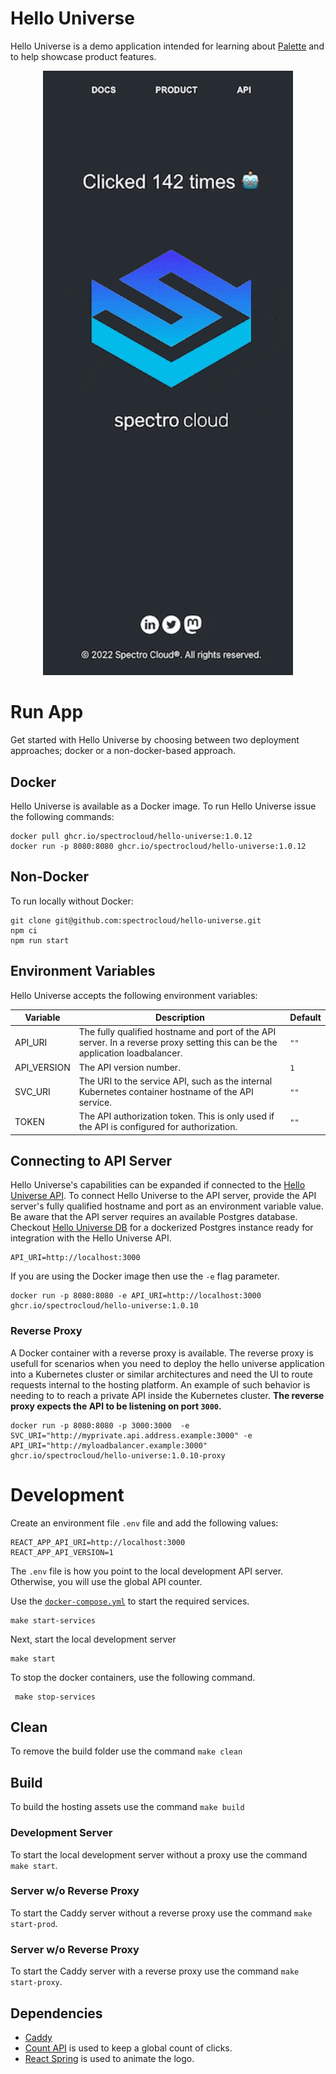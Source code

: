 # Hello Universe

Hello Universe is a demo application intended for learning about [Palette](https://docs.spectrocloud.com/introduction) and to help showcase product features.

<p align="center">
<img src="./static/img/demo.gif" alt="drawing" width="400"/>
</p>

# Run App

Get started with Hello Universe by choosing between two deployment approaches; docker or a non-docker-based approach.

## Docker

Hello Universe is available as a Docker image.
To run Hello Universe issue the following commands:

```shell
docker pull ghcr.io/spectrocloud/hello-universe:1.0.12
docker run -p 8080:8080 ghcr.io/spectrocloud/hello-universe:1.0.12
```

## Non-Docker
To run locally without Docker:

```
git clone git@github.com:spectrocloud/hello-universe.git
npm ci
npm run start
```

## Environment Variables

Hello Universe accepts the following environment variables:

| Variable    | Description                                        | Default   |
|-------------|----------------------------------------------------|-----------|
| API_URI     | The fully qualified hostname and port of the API server. In a reverse proxy setting this can be the application loadbalancer. | `""` |
| API_VERSION  | The API version number.    | `1` |
| SVC_URI | The URI to the service API, such as the internal  Kubernetes container hostname of the API service. |`""`|
| TOKEN | The API authorization token. This is only used if the API is configured for authorization. |`""`|



## Connecting to API Server

Hello Universe's capabilities can be expanded if connected to the [Hello Universe API](https://github.com/spectrocloud/hello-universe-api). 
To connect Hello Universe to the API server, provide the API server's fully qualified hostname and port as an environment variable value.
Be aware that the API server requires an available Postgres database. Checkout [Hello Universe DB](https://github.com/spectrocloud/hello-universe-db) for a dockerized Postgres instance ready for integration with the Hello Universe API.


```shell
API_URI=http://localhost:3000
```

If you are using the Docker image then use the `-e` flag parameter.

```shell
docker run -p 8080:8080 -e API_URI=http://localhost:3000 ghcr.io/spectrocloud/hello-universe:1.0.10
```

### Reverse Proxy

A Docker container with a reverse proxy is available. The reverse proxy is usefull for scenarios when you need to deploy the 
hello universe application into a Kubernetes cluster or similar architectures and need the UI to route requests internal to the hosting platform. An example of such behavior is needing to to reach a private API inside the Kubernetes cluster. **The reverse proxy expects the API to be listening on port `3000`.**

```shell
docker run -p 8080:8080 -p 3000:3000  -e SVC_URI="http://myprivate.api.address.example:3000" -e API_URI="http://myloadbalancer.example:3000"  ghcr.io/spectrocloud/hello-universe:1.0.10-proxy
```

# Development


Create an environment file `.env` file and add the following values:

```
REACT_APP_API_URI=http://localhost:3000
REACT_APP_API_VERSION=1
```

The `.env` file is how you point to the local development API server. Otherwise, you will use the global API counter.


Use the [`docker-compose.yml`](./docker-compose.yml) to start the required services.

```shell
make start-services
```


Next, start the local development server

```shell
make start
```


To stop the docker containers, use the following command.

```shell
 make stop-services
```

## Clean
To remove the build folder use the command `make clean`

## Build
To build the hosting assets use the command `make build`
### Development Server
To start the local development server without a proxy use the command `make start`.

### Server w/o Reverse Proxy
To start the Caddy server without a reverse proxy use the command `make start-prod`.

### Server w/o Reverse Proxy
To start the Caddy server with a reverse proxy use the command `make start-proxy`.

## Dependencies

- [Caddy](https://caddyserver.com/docs/)
- [Count API](https://countapi.xyz/) is used to keep a global count of clicks.
- [React Spring](https://github.com/pmndrs/react-spring) is used to animate the logo.
